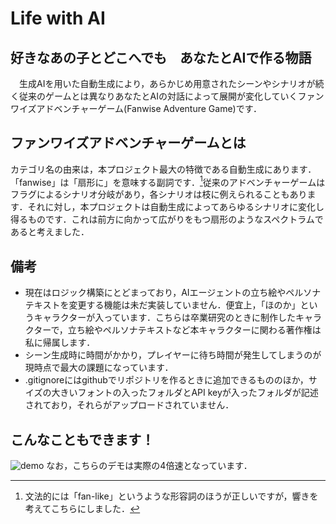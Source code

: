 # Life with AI
## 好きなあの子とどこへでも　あなたとAIで作る物語
　生成AIを用いた自動生成により，あらかじめ用意されたシーンやシナリオが続く従来のゲームとは異なりあなたとAIの対話によって展開が変化していくファンワイズアドベンチャーゲーム(Fanwise Adventure Game)です．
## ファンワイズアドベンチャーゲームとは
カテゴリ名の由来は，本プロジェクト最大の特徴である自動生成にあります．「fanwise」は「扇形に」を意味する副詞です．[^1]従来のアドベンチャーゲームはフラグによるシナリオ分岐があり，各シナリオは枝に例えられることもあります．それに対し，本プロジェクトは自動生成によってあらゆるシナリオに変化し得るものです．これは前方に向かって広がりをもつ扇形のようなスペクトラムであると考えました．

[^1]: 文法的には「fan-like」というような形容詞のほうが正しいですが，響きを考えてこちらにしました．
## 備考
- 現在はロジック構築にとどまっており，AIエージェントの立ち絵やペルソナテキストを変更する機能は未だ実装していません．便宜上，「ほのか」というキャラクターが入っています．こちらは卒業研究のときに制作したキャラクターで，立ち絵やペルソナテキストなど本キャラクターに関わる著作権は私に帰属します．  
- シーン生成時に時間がかかり，プレイヤーに待ち時間が発生してしまうのが現時点で最大の課題になっています．  
- .gitignoreにはgithubでリポジトリを作るときに追加できるもののほか，サイズの大きいフォントの入ったフォルダとAPI keyが入ったフォルダが記述されており，それらがアップロードされていません．
## こんなこともできます！
![demo](asset_for_readme/demo_x4.gif)
なお，こちらのデモは実際の4倍速となっています．